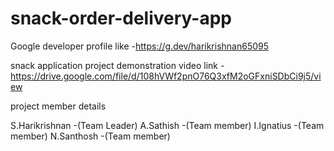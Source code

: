 # snack-order-delivery-app
Google developer profile like -https://g.dev/harikrishnan65095

snack application project demonstration video link -https://drive.google.com/file/d/108hVWf2pnO76Q3xfM2oGFxniSDbCi9j5/view

project member details

S.Harikrishnan -(Team Leader)
A.Sathish      -(Team member)
I.Ignatius     -(Team member)
N.Santhosh     -(Team member)
